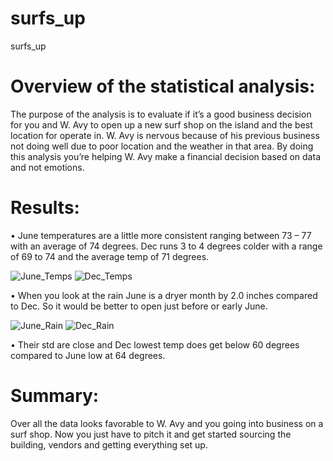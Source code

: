 # surfs_up
surfs_up

# Overview of the statistical analysis:

The purpose of the analysis is to evaluate if it’s a good business decision for you and W. Avy to open up a new surf shop on the island and the best location for operate in. W. Avy is nervous because of his previous business not doing well due to poor location and the weather in that area. By doing this analysis you’re helping W. Avy make a financial decision based on data and not emotions. 

# Results:

•	June temperatures are a little more consistent ranging between 73 – 77 with an average of 74 degrees. Dec runs 3 to 4 degrees colder with a range of 69 to 74 and the average temp of 71 degrees.

![June_Temps](https://user-images.githubusercontent.com/101777677/169673153-4dd2332d-a27a-49d3-9429-449c89d02e57.PNG)
![Dec_Temps](https://user-images.githubusercontent.com/101777677/169673154-bb496abb-f2d1-471a-8717-7c27bcaa1d17.PNG)

•	When you look at the rain June is a dryer month by 2.0 inches compared to Dec. So it would be better to open just before or early June.

![June_Rain](https://user-images.githubusercontent.com/101777677/169673166-08b3854d-1857-4d57-b557-8811f94f966d.PNG)
![Dec_Rain](https://user-images.githubusercontent.com/101777677/169673169-f8c42d30-0733-469e-a6bf-38c34a5c1ba7.PNG)

•	Their std are close and Dec lowest temp does get below 60 degrees compared to June low at 64 degrees.


# Summary:

Over all the data looks favorable to W. Avy and you going into business on a surf shop. Now you just have to pitch it and get started sourcing the building, vendors and getting everything set up.
